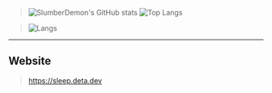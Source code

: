 > ![SlumberDemon's GitHub stats](https://github-readme-stats.vercel.app/api?username=slumberdemon&hide=issues,prs&show_icons=true&theme=radical)
![Top Langs](https://github-profile-summary-cards.vercel.app/api/cards/most-commit-language?username=slumberdemon&theme=radical)

> ![Langs](https://github-readme-stats.vercel.app/api/top-langs/?username=slumberdemon&layout=default&theme=radical)


-------------------
## Website
> https://sleep.deta.dev
